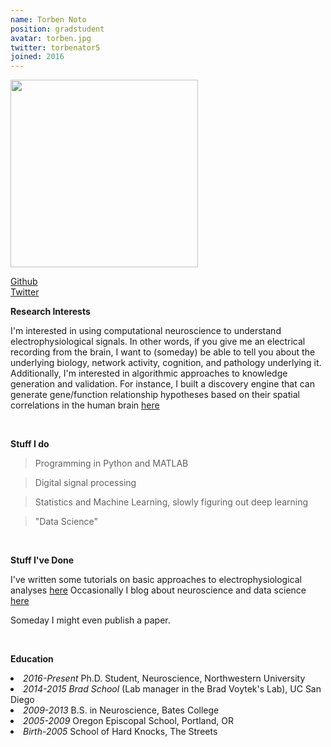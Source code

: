 ```yaml
---
name: Torben Noto
position: gradstudent
avatar: torben.jpg
twitter: torbenator5
joined: 2016
---
```


<img width="300" src="{{site.baseurl}}/images/people/{{page.avatar}}" data-action="zoom">

<a href="https://github.com/torbenator"><i class="fa fa-github"></i> Github</a><br>
<a href="https://twitter.com/torbenator5"><i class="fa fa-twitter"></i> Twitter</a>


**Research Interests**

I'm interested in using computational neuroscience to understand electrophysiological signals. In other words, if you give me an electrical recording from the brain, I want to (someday) be able to tell you about the underlying biology, network activity, cognition, and pathology underlying it. Additionally, I'm interested in algorithmic approaches to knowledge generation and validation. For instance, I built a discovery engine that can generate gene/function relationship hypotheses based on their spatial correlations in the human brain [here](https://github.com/voytekresearch/nsaba/blob/master/notebooks/demos/Nsaba_Long_Demo.ipynb)

<br>

**Stuff I do**

> Programming in Python and MATLAB

> Digital signal processing

> Statistics and Machine Learning, slowly figuring out deep learning

> "Data Science"

<br>

**Stuff I've Done**

I've written some tutorials on basic approaches to electrophysiological analyses [here](https://github.com/voytekresearch/tutorials)
Occasionally I blog about neuroscience and data science [here](https://neurosciencebro.blogspot.com)

Someday I might even publish a paper.

<br>

**Education**

<li><i>2016-Present</i> Ph.D. Student, Neuroscience, Northwestern University</li>
  <li><i>2014-2015</i> <i>Brad School</i> (Lab manager in the Brad Voytek's Lab), UC San Diego</li>
  <li><i>2009-2013</i> B.S. in Neuroscience, Bates College</li>
  <li><i>2005-2009</i> Oregon Episcopal School, Portland, OR</li>
  <li><i>Birth-2005</i> School of Hard Knocks, The Streets</li>
<br>
